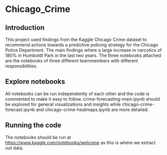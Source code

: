 # Chicago_Crime

## Introduction
This project used findings from the Kaggle Chicago Crime dataset to recommend actions towards a predictive policing strategy for the Chicago Police Department.
The main findings where a large increase in narcotics of 180% in Humboldt Park in the last two years.
The three notebooks attached are the notebooks of three different teammembers with different responsibilities.

## Explore notebooks
All notebooks can be run independently of each other and the code is commented to make it easy to follow.
crime-forecasting-main.ipynb should be explored for general visualizations and insights while chicago-crime-forecast.ipynb and chicago-crime-heatmaps.ipynb are more detailed.

## Running the code
The notebooks should be run at https://www.kaggle.com/notebooks/welcome as this is where we extract out data. 



